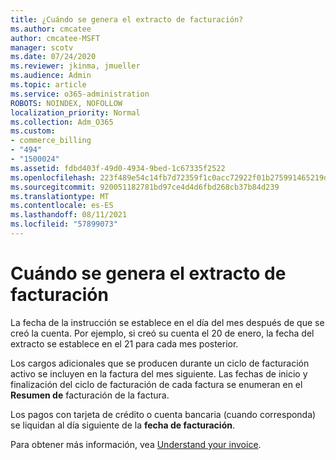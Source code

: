 ```yaml
---
title: ¿Cuándo se genera el extracto de facturación?
ms.author: cmcatee
author: cmcatee-MSFT
manager: scotv
ms.date: 07/24/2020
ms.reviewer: jkinma, jmueller
ms.audience: Admin
ms.topic: article
ms.service: o365-administration
ROBOTS: NOINDEX, NOFOLLOW
localization_priority: Normal
ms.collection: Adm_O365
ms.custom:
- commerce_billing
- "494"
- "1500024"
ms.assetid: fdbd403f-49d0-4934-9bed-1c67335f2522
ms.openlocfilehash: 223f489e54c14fb7d72359f1c0acc72922f01b275991465219d52f592267d4ed
ms.sourcegitcommit: 920051182781bd97ce4d4d6fbd268cb37b84d239
ms.translationtype: MT
ms.contentlocale: es-ES
ms.lasthandoff: 08/11/2021
ms.locfileid: "57899073"
---
```

# <a name="when-is-the-billing-statement-generated"></a>Cuándo se genera el extracto de facturación

La fecha de la instrucción se establece en el día del mes después de que se creó la cuenta. Por ejemplo, si creó su cuenta el 20 de enero, la fecha del extracto se establece en el 21 para cada mes posterior.

Los cargos adicionales que se producen durante un ciclo de facturación activo se incluyen en la factura del mes siguiente. Las fechas de inicio y finalización del ciclo de facturación de cada factura se enumeran en el **Resumen de** facturación de la factura.

Los pagos con tarjeta de crédito o cuenta bancaria (cuando corresponda) se liquidan al día siguiente de la **fecha de facturación**.
  
Para obtener más información, vea [Understand your invoice](https://docs.microsoft.com/microsoft-365/commerce/billing-and-payments/understand-your-invoice2).